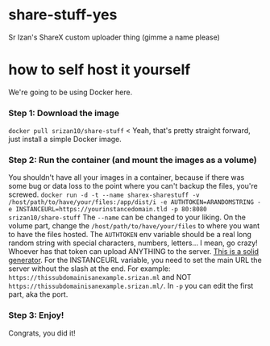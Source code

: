 # share-stuff-yes
Sr Izan's ShareX custom uploader thing (gimme a name please)

# how to self host it yourself

We're going to be using Docker here.

### Step 1: Download the image
`docker pull srizan10/share-stuff` < Yeah, that's pretty straight forward, just install a simple Docker image.

### Step 2: Run the container (and mount the images as a volume)
You shouldn't have all your images in a container, because if there was some bug or data loss to the point where you can't backup the files, you're screwed.
`docker run -d -t --name sharex-sharestuff -v /host/path/to/have/your/files:/app/dist/i -e AUTHTOKEN=ARANDOMSTRING -e INSTANCEURL=https://yourinstancedomain.tld -p 80:8080 srizan10/share-stuff`
The `--name` can be changed to your liking.
On the volume part, change the `/host/path/to/have/your/files` to where you want to have the files hosted.
The `AUTHTOKEN` env variable should be a real long random string with special characters, numbers, letters... I mean, go crazy! Whoever has that token can upload ANYTHING to the server. [This is a solid generator](https://delinea.com/resources/password-generator-it-tool).
For the INSTANCEURL variable, you need to set the main URL the server without the slash at the end. For example: `https://thissubdomainisanexample.srizan.ml` and NOT `https://thissubdomainisanexample.srizan.ml/`.
In `-p` you can edit the first part, aka the port.

### Step 3: Enjoy!

Congrats, you did it!
